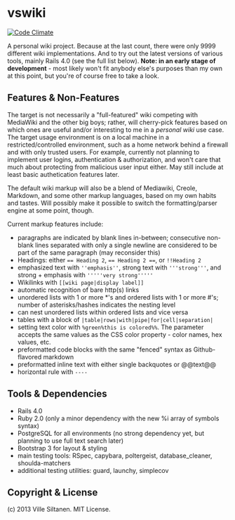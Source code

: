 # vswiki

[![Code Climate](https://codeclimate.com/github/villez/vswiki.png)](https://codeclimate.com/github/villez/vswiki)

A personal wiki project. Because at the last count, there were only
9999 different wiki implementations. And to try out the latest
versions of various tools, mainly Rails 4.0 (see the full list
below). **Note: in an early stage of development** - most likely won't
fit anybody else's purposes than my own at this point, but you're of
course free to take a look.


## Features & Non-Features

The target is not necessarily a "full-featured" wiki competing with
MediaWiki and the other big boys; rather, will cherry-pick features
based on which ones are useful and/or interesting to me in a *personal
wiki* use case. The target usage environment is on a local machine in
a restricted/controlled environment, such as a home network behind a
firewall and with only trusted users. For example, currently not
planning to implement user logins, authentication & authorization, and
won't care that much about protecting from malicious user input
either. May still include at least basic authetication features later.

The default wiki markup will also be a blend of Mediawiki, Creole,
Markdown, and some other markup languages, based on my own habits and
tastes. Will possibly make it possible to switch the formatting/parser
engine at some point, though. 

Current markup features include:

 * paragraphs are indicated by blank lines in-between; consecutive
   non-blank lines separated with only a single newline are
   considered to be part of the same paragraph (may reconsider this)
 * Headings: either `== Heading 2`,  `== Heading 2 ==`, or
  `!!Heading 2`
 * emphasized text with `''emphasis''`, strong text with
   `'''strong'''`, and strong + emphasis with `'''''very strong'''''`
 * Wikilinks with `[[wiki page|display label]]`
 * automatic recognition of bare http(s) links
 * unordered lists with 1 or more *'s and ordered lists with 1 or more
   #'s; number of asterisks/hashes indicates the nesting level
 * can nest unordered lists within ordered lists and vice versa
 * tables with a block of `|table|rows|with|pipe|for|cell|separation|`
 * setting text color with `%green%this is colored%%`. The parameter
   accepts the same values as the CSS color property - color names,
   hex values, etc. 
 * preformatted code blocks with the same "fenced" syntax as
   Github-flavored markdown
 * preformatted inline text with either single backquotes or @@text@@
 * horizontal rule with `----`


## Tools & Dependencies

 * Rails 4.0
 * Ruby 2.0 (only a minor dependency with the new %i array of symbols syntax)
 * PostgreSQL for all environments (no strong dependency yet, but
   planning to use full text search later)
 * Bootstrap 3 for layout & styling
 * main testing tools: RSpec, capybara, poltergeist, database_cleaner, shoulda-matchers
 * additional testing utilities: guard, launchy, simplecov


## Copyright & License

(c) 2013 Ville Siltanen. MIT License.
